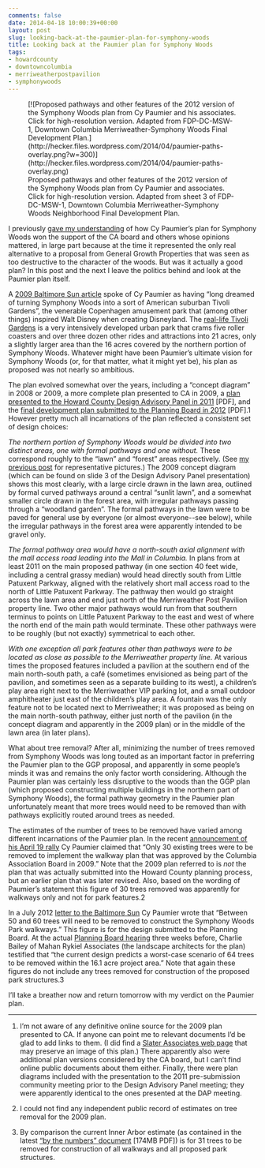 ```yaml
---
comments: false
date: 2014-04-18 10:00:39+00:00
layout: post
slug: looking-back-at-the-paumier-plan-for-symphony-woods
title: Looking back at the Paumier plan for Symphony Woods
tags:
- howardcounty
- downtowncolumbia
- merriweatherpostpavilion
- symphonywoods
---
```


<figure markdown="1">
[![Proposed pathways and other features of the 2012 version of the Symphony Woods plan from Cy Paumier and his associates. Click for high-resolution version. Adapted from FDP-DC-MSW-1, Downtown Columbia Merriweather-Symphony Woods Final Development Plan.](http://hecker.files.wordpress.com/2014/04/paumier-paths-overlay.png?w=300)](http://hecker.files.wordpress.com/2014/04/paumier-paths-overlay.png)
<figcaption>Proposed pathways and other features of the 2012 version of the Symphony Woods plan from Cy Paumier and associates. Click for high-resolution version. Adapted from sheet 3 of FDP-DC-MSW-1, Downtown Columbia Merriweather-Symphony Woods Neighborhood Final Development Plan.</figcaption>
</figure>

I previously [gave my understanding](/2014/04/17/ggp-ca-cy-paumier-and-the-battle-over-symphony-woods/) of how Cy Paumier’s plan for Symphony Woods won the support of the CA board and others whose opinions mattered, in large part because at the time it represented the only real alternative to a proposal from General Growth Properties that was seen as too destructive to the character of the woods. But was it actually a good plan? In this post and the next I leave the politics behind and look at the Paumier plan itself.

A [2009 Baltimore Sun article](http://articles.baltimoresun.com/2009-10-18/news/0910160023_1_symphony-woods-cy-paumier-chick-rhodehamel) spoke of Cy Paumier as having “long dreamed of turning Symphony Woods into a sort of American suburban Tivoli Gardens”, the venerable Copenhagen amusement park that (among other things) inspired Walt Disney when creating Disneyland. The [real-life Tivoli Gardens](http://en.wikipedia.org/wiki/Tivoli_Gardens) is a very intensively developed urban park that crams five roller coasters and over three dozen other rides and attractions into 21 acres, only a slightly larger area than the 16 acres covered by the northern portion of Symphony Woods. Whatever might have been Paumier’s ultimate vision for Symphony Woods (or, for that matter, what it might yet be), his plan as proposed was not nearly so ambitious.

The plan evolved somewhat over the years, including a “concept diagram” in 2008 or 2009, a more complete plan presented to CA in 2009, a [plan presented to the Howard County Design Advisory Panel in 2011](http://inartrust.org/s/DAP-meeting-7-13-11-copy-2.pdf) [PDF], and the [final development plan submitted to the Planning Board in 2012](http://www.howardcountymaryland.gov/WorkArea/DownloadAsset.aspx?id=6442467301) [PDF].1 However pretty much all incarnations of the plan reflected a consistent set of design choices:

_The northern portion of Symphony Woods would be divided into two distinct areas, one with formal pathways and one without._ These correspond roughly to the “lawn” and “forest” areas respectively. (See [my previous post](/2014/04/16/a-walk-in-symphony-woods/) for representative pictures.) The 2009 concept diagram (which can be found on slide 3 of the Design Advisory Panel presentation) shows this most clearly, with a large circle drawn in the lawn area, outlined by formal curved pathways around a central “sunlit lawn”, and a somewhat smaller circle drawn in the forest area, with irregular pathways passing through a “woodland garden”. The formal pathways in the lawn were to be paved for general use by everyone (or almost everyone--see below), while the irregular pathways in the forest area were apparently intended to be gravel only.

_The formal pathway area would have a north-south axial alignment with the mall access road leading into the Mall in Columbia._ In plans from at least 2011 on the main proposed pathway (in one section 40 feet wide, including a central grassy median) would head directly south from Little Patuxent Parkway, aligned with the relatively short mall access road to the north of Little Patuxent Parkway. The pathway then would go straight across the lawn area and end just north of the Merriweather Post Pavilion property line. Two other major pathways would run from that southern terminus to points on Little Patuxent Parkway to the east and west of where the north end of the main path would terminate. These other pathways were to be roughly (but not exactly) symmetrical to each other.

_With one exception all park features other than pathways were to be located as close as possible to the Merriweather property line._ At various times the proposed features included a pavilion at the southern end of the main north-south path, a café (sometimes envisioned as being part of the pavilion, and sometimes seen as a separate building to its west), a children’s play area right next to the Merriweather VIP parking lot, and a small outdoor amphitheater just east of the children’s play area. A fountain was the only feature not to be located next to Merriweather; it was proposed as being on the main north-south pathway, either just north of the pavilion (in the concept diagram and apparently in the 2009 plan) or in the middle of the lawn area (in later plans).

What about tree removal? After all, minimizing the number of trees removed from Symphony Woods was long touted as an important factor in preferring the Paumier plan to the GGP proposal, and apparently in some people’s minds it was and remains the only factor worth considering. Although the Paumier plan was certainly less disruptive to the woods than the GGP plan (which proposed constructing multiple buildings in the northern part of Symphony Woods), the formal pathway geometry in the Paumier plan unfortunately meant that more trees would need to be removed than with pathways explicitly routed around trees as needed.

The estimates of the number of trees to be removed have varied among different incarnations of the Paumier plan. In the recent [announcement of his April 19 rally](http://www.baltimoresun.com/news/maryland/howard/columbia/ph-exho-rally-will-support-2008-plan-for-symphony-woods-letters-20140411,0,742632.story) Cy Paumier claimed that “Only 30 existing trees were to be removed to implement the walkway plan that was approved by the Columbia Association Board in 2009.” Note that the 2009 plan referred to is _not_ the plan that was actually submitted into the Howard County planning process, but an earlier plan that was later revised. Also, based on the wording of Paumier’s statement this figure of 30 trees removed was apparently for walkways only and not for park features.2

In a July 2012 [letter to the Baltimore Sun](http://www.baltimoresun.com/explore/howard/opinion-talk/letter-editor/ph-ho-cf-letters-paumier-0802-2-20120731,0,1925820.story) Cy Paumier wrote that “Between 50 and 60 trees will need to be removed to construct the Symphony Woods Park walkways.” This figure is for the design submitted to the Planning Board. At the actual [Planning Board hearing](http://static.squarespace.com/static/51e1bf57e4b0e2abc3e95f77/t/52c461e8e4b0d9c93d53868a/1388601832748/Planning%20Board%20Decision%20and%20Order%209:6:12.pdf) three weeks before, Charlie Bailey of Mahan Rykiel Associates (the landscape architects for the plan) testified that “the current design predicts a worst-case scenario of 64 trees to be removed within the 16.1 acre project area.” Note that again these figures do not include any trees removed for construction of the proposed park structures.3

I’ll take a breather now and return tomorrow with my verdict on the Paumier plan.



* * *



1. I’m not aware of any definitive online source for the 2009 plan presented to CA. If anyone can point me to relevant documents I’d be glad to add links to them. (I did find a [Slater Associates web page](http://www.slaterassociates.com/firm/news.html) that may preserve an image of this plan.) There apparently also were additional plan versions considered by the CA board, but I can’t find online public documents about them either. Finally, there were plan diagrams included with the presentation to the 2011 pre-submission community meeting prior to the Design Advisory Panel meeting; they were apparently identical to the ones presented at the DAP meeting.

2. I could not find any independent public record of estimates on tree removal for the 2009 plan.

3. By comparison the current Inner Arbor estimate (as contained in the latest [“by the numbers” document](https://www.dropbox.com/s/1od1rwed2tp52bt/MPSW%20by%20Numbers%20140406.pdf) [174MB PDF]) is for 31 trees to be removed for construction of all walkways and all proposed park structures.
